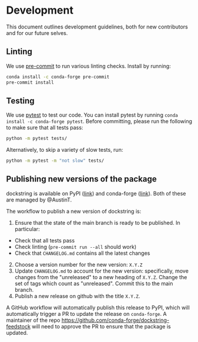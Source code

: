 # Development

This document outlines development guidelines, both for new contributors and for our future selves.

## Linting

We use [pre-commit](https://pre-commit.com/) to run various linting checks.
Install by running:

```bash
conda install -c conda-forge pre-commit
pre-commit install
```

## Testing

We use [pytest](https://docs.pytest.org) to test our code.
You can install pytest by running `conda install -c conda-forge pytest`.
Before committing, please run the following to make sure that all tests pass:

```bash
python -m pytest tests/
```

Alternatively, to skip a variety of slow tests, run:

```bash
python -m pytest -m "not slow" tests/
```

## Publishing new versions of the package

dockstring is available on PyPI
([link](https://pypi.org/project/dockstring/))
and conda-forge
([link](https://anaconda.org/conda-forge/dockstring)).
Both of these are managed by @AustinT.

The workflow to publish a new version of dockstring is:

1. Ensure that the state of the main branch is ready to be published. In particular:
  - Check that all tests pass
  - Check linting (`pre-commit run --all` should work)
  - Check that `CHANGELOG.md` contains all the latest changes
2. Choose a version number for the new version: `X.Y.Z`
3. Update `CHANGELOG.md` to account for the new version: specifically, move changes from the "unreleased" to a new heading of `X.Y.Z`. Change the set of tags which count as "unreleased". Commit this to the main branch.
4. Publish a new release on github with the title `X.Y.Z`.

A GitHub workflow will automatically publish this release to PyPI,
which will automatically trigger a PR to update the release on `conda-forge`.
A maintainer of the repo <https://github.com/conda-forge/dockstring-feedstock>
will need to approve the PR to ensure that the package is updated.

